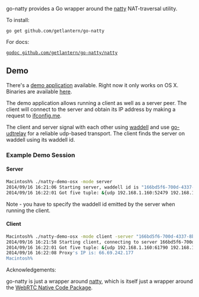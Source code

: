 go-natty provides a Go wrapper around the
[natty](https://github.com/getlantern/natty) NAT-traversal utility.

To install:

`go get github.com/getlantern/go-natty`

For docs:

[`godoc github.com/getlantern/go-natty/natty`](https://godoc.org/github.com/getlantern/go-natty/natty)

## Demo

There's a [demo application](tree/master/demo) available.  Right now it only
works on OS X.  Binaries are available
[here](https://github.com/getlantern/go-natty/releases/download/demo-0.0.1/natty-demo-osx).

The demo application allows running a client as well as a server peer.  The
client will connect to the server and obtain its IP address by making a request
to [ifconfig.me](http://ifconfig.me/ip).

The client and server signal with each other using
[waddell](getlantern/waddell) and use [go-udtrelay](getlantern/go-udtrelay) for
a reliable udp-based transport.  The client finds the server on waddell using
its waddell id.

### Example Demo Session

#### Server

```bash
Macintosh% ./natty-demo-osx -mode server        
2014/09/16 16:21:06 Starting server, waddell id is "166bd5f6-700d-4337-8bfc-969cb4bd00e3"
2014/09/16 16:22:01 Got five tuple: &{udp 192.168.1.160:52479 192.168.1.160:61790}
```

Note - you have to specify the waddell id emitted by the server when running the
client.

#### Client

```bash
Macintosh% ./natty-demo-osx -mode client -server "166bd5f6-700d-4337-8bfc-969cb4bd00e3"
2014/09/16 16:21:58 Starting client, connecting to server 166bd5f6-700d-4337-8bfc-969cb4bd00e3 ...
2014/09/16 16:22:01 Got five tuple: &{udp 192.168.1.160:61790 192.168.1.160:52479}
2014/09/16 16:22:08 Proxy's IP is: 66.69.242.177
Macintosh% 
```

Acknowledgements:

go-natty is just a wrapper around [natty](https://github.com/getlantern/natty),
which is itself just a wrapper around the
[WebRTC Native Code Package](http://www.webrtc.org/webrtc-native-code-package).